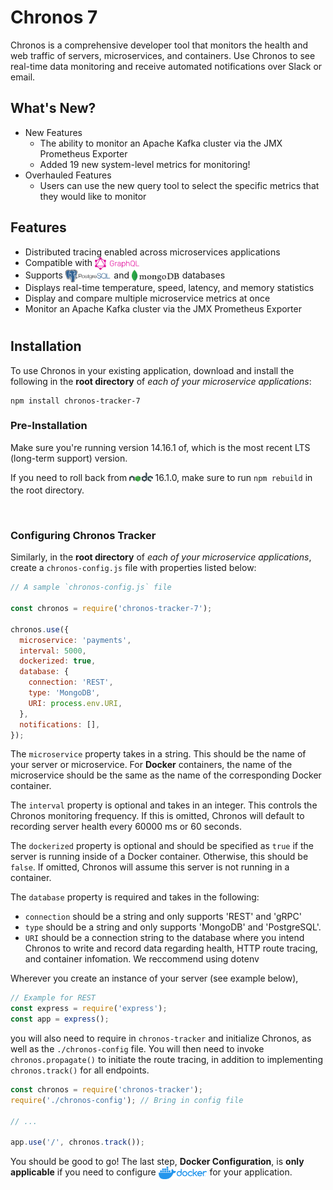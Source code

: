  # Chronos 7

Chronos is a comprehensive developer tool that monitors the health and web traffic of servers, microservices, and containers. Use Chronos to see real-time data monitoring and receive automated notifications over Slack or email.

## <div height=22 > What's New? </div>
- New Features
  - The ability to monitor an Apache Kafka cluster via the JMX Prometheus Exporter
  - Added 19 new system-level metrics for monitoring!
- Overhauled Features
  - Users can use the new query tool to select the specific metrics that they would 
    like to monitor
## Features     
- Distributed tracing enabled across microservices applications
- Compatible with <img src="./app/assets/graphql-logo-color.png" alt="GraphQL" title="GraphQL" align="center" height="20" /></a>
- Supports <a href="#"><img src="./app/assets/postgres-logo-color.png" alt="PostgreSQL" title="PostgreSQL" align="center" height="20" /></a> and <img src="./app/assets/mongo-logo-color.png" alt="MongoDB" title="MongoDB" align="center" height="20" /></a> databases
- Displays real-time temperature, speed, latency, and memory statistics
- Display and compare multiple microservice metrics at once
- Monitor an Apache Kafka cluster via the JMX Prometheus Exporter
#
## Installation

To use Chronos in your existing application, download and install the following in the **root directory** of _each of your microservice applications_:
```
npm install chronos-tracker-7
```

### Pre-Installation
Make sure you're running version 14.16.1 of, which is the most recent LTS (long-term support) version. 

If you need to roll back from <a href="#"><img src="./app/assets/node-logo-color.png" alt="Node" title="Node" align="center" height="20" /></a> 16.1.0, make sure to run 
```npm rebuild```
in the root directory.


<br>

### Configuring Chronos Tracker

Similarly, in the **root directory** of _each of your microservice applications_, create a `chronos-config.js` file with properties listed below:

```js
// A sample `chronos-config.js` file

const chronos = require('chronos-tracker-7');

chronos.use({
  microservice: 'payments',
  interval: 5000,
  dockerized: true,
  database: {
    connection: 'REST',
    type: 'MongoDB',
    URI: process.env.URI,
  },
  notifications: [],
});
```

The `microservice` property takes in a string. This should be the name of your server or microservice. For **Docker** containers, the name of the microservice should be the same as the name of the corresponding Docker container.

The `interval` property is optional and takes in an integer. This controls the Chronos monitoring frequency. If this is omitted, Chronos will default to recording server health every 60000 ms or 60 seconds.

The `dockerized` property is optional and should be specified as `true` if the server is running inside of a Docker container. Otherwise, this should be `false`. If omitted, Chronos will assume this server is not running in a container.

The `database` property is required and takes in the following:
- `connection` should be a string and only supports 'REST' and 'gRPC'
- `type` should be a string and only supports 'MongoDB' and 'PostgreSQL'.
- `URI` should be a connection string to the database where you intend Chronos to write and record data regarding health, HTTP route tracing, and container infomation.
We reccommend using dotenv  

Wherever you create an instance of your server (see example below),

```js
// Example for REST
const express = require('express');
const app = express();

```

you will also need to require in `chronos-tracker` and initialize Chronos, as well as the `./chronos-config` file. You will then need to invoke `chronos.propagate()` to initiate the route tracing, in addition to implementing `chronos.track()` for all endpoints.

```js
const chronos = require('chronos-tracker');
require('./chronos-config'); // Bring in config file

// ...

app.use('/', chronos.track());
```

You should be good to go! The last step, **Docker Configuration**, is **only applicable** if you need to configure <a href="#"><img src="./app/assets/docker-logo-color.png" alt="Docker" title="Docker" align="center" height="20" /></a> for your application. 

<br>
